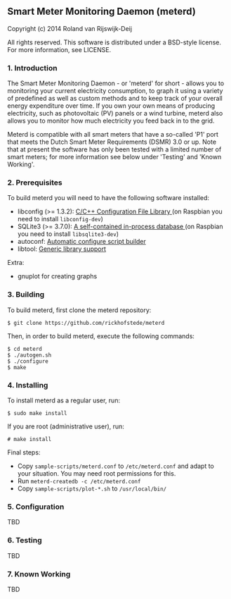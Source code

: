 ## Smart Meter Monitoring Daemon (meterd)

Copyright (c) 2014 Roland van Rijswijk-Deij

All rights reserved. This software is distributed under a BSD-style
license. For more information, see LICENSE.

### 1. Introduction

The Smart Meter Monitoring Daemon - or 'meterd' for short - allows you to
monitoring your current electricity consumption, to graph it using a variety
of predefined as well as custom methods and to keep track of your overall
energy expenditure over time. If you own your own means of producing
electricity, such as photovoltaic (PV) panels or a wind turbine, meterd also
allows you to monitor how much electricity you feed back in to the grid.

Meterd is compatible with all smart meters that have a so-called 'P1' port
that meets the Dutch Smart Meter Requirements (DSMR) 3.0 or up. Note that at
present the software has only been tested with a limited number of smart
meters; for more information see below under 'Testing' and 'Known Working'.

### 2. Prerequisites

To build meterd you will need to have the following software installed:

 - libconfig (>= 1.3.2): [ C/C++ Configuration File Library ](http://www.hyperrealm.com/libconfig/) (on Raspbian you need to install `libconfig-dev`)
 - SQLite3 (>= 3.7.0): [ A self-contained in-process database ](http://www.sqlite.org) (on Raspbian you need to install `libsqlite3-dev`)
 - autoconf: [ Automatic configure script builder ](http://www.gnu.org/software/autoconf/autoconf.html)
 - libtool: [ Generic library support ](http://www.gnu.org/software/libtool/)

Extra:
 - gnuplot for creating graphs

### 3. Building

To build meterd, first clone the meterd repository:
```
$ git clone https://github.com/rickhofstede/meterd
```
Then, in order to build meterd, execute the following commands:
```
$ cd meterd
$ ./autogen.sh
$ ./configure
$ make
```

### 4. Installing

To install meterd as a regular user, run:
```
$ sudo make install
```
If you are root (administrative user), run:
```
# make install
```

Final steps:

 - Copy `sample-scripts/meterd.conf` to `/etc/meterd.conf` and adapt to your situation. You may need root permissions for this.
 - Run `meterd-createdb -c /etc/meterd.conf`
 - Copy `sample-scripts/plot-*.sh` to `/usr/local/bin/`

### 5. Configuration

TBD

### 6. Testing

TBD

### 7. Known Working

TBD

